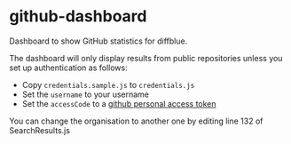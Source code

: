 # github-dashboard

Dashboard to show GitHub statistics for diffblue.

The dashboard will only display results from public repositories unless you set up authentication as follows:

* Copy `credentials.sample.js` to `credentials.js`
* Set the `username` to your username
* Set the `accessCode` to a [github personal access token](https://github.com/settings/tokens)


You can change the organisation to another one by editing line 132 of SearchResults.js
